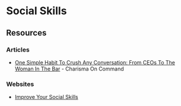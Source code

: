 # Social Skills

## Resources

### Articles

* [One Simple Habit To Crush Any Conversation: From CEOs To The Woman In The Bar](https://www.charismaoncommand.com/never-run-things-say/) - Charisma On Command

### Websites

* [Improve Your Social Skills](https://www.improveyoursocialskills.com/)
